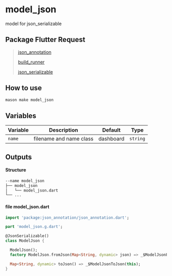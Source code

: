 # model_json

model for json_serializable

## Package Flutter Request
>[json_annotation](https://pub.dev/packages/json_annotation)
>
>[build_runner](https://pub.dev/packages/build_runner)
>
>[json_serializable](https://pub.dev/packages/json_serializable)

## How to use 

```sh
mason make model_json
```

## Variables

| Variable       | Description             | Default     | Type     |
| -------------- | ----------------------- | ----------- | -------- |
| `name`         | filename and name class | dashboard   | `string` |

## Outputs

#### Structure
```sh
--name model_json
├── model_json
│   └── model_json.dart
└── ...
```

#### file model_json.dart
```dart
import 'package:json_annotation/json_annotation.dart';

part 'model_json.g.dart';

@JsonSerializable()
class ModelJson {

  ModelJson();
  factory ModelJson.fromJson(Map<String, dynamic> json) => _$ModelJsonFromJson(json);

  Map<String, dynamic> toJson() => _$ModelJsonToJson(this);
}
```
